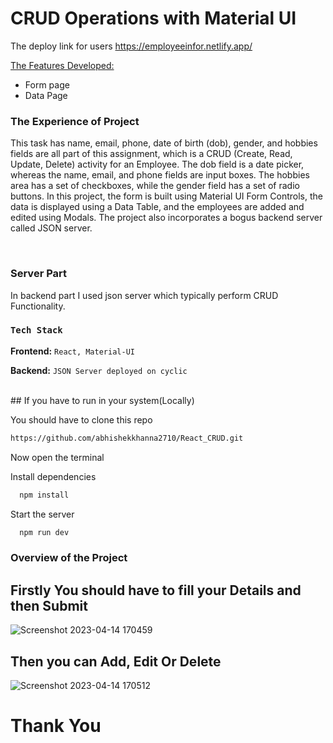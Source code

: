 # CRUD Operations with Material UI

The deploy link for users https://employeeinfor.netlify.app/ 

 <ins>The Features Developed: </ins>

 <ul>
   <li>Form page  </li>
   <li>Data Page</li>
 </ul>

### The Experience of Project

This task has name, email, phone, date of birth (dob), gender, and hobbies fields are all part of this assignment, which is a CRUD (Create, Read, Update, Delete) activity for an Employee. The dob field is a date picker, whereas the name, email, and phone fields are input boxes. The hobbies area has a set of checkboxes, while the gender field has a set of radio buttons.
In this project, the form is built using Material UI Form Controls, the data is displayed using a Data Table, and the employees are added and edited using Modals. The project also incorporates a bogus backend server called JSON server.


<br />

### Server Part 
In backend part I used json server which typically perform CRUD Functionality.
<br />

### `Tech Stack`

**Frontend:** `React, Material-UI` 

**Backend:** `JSON Server deployed on cyclic`

<br />
## If you have to run in your system(Locally)

You should have to clone this repo 

```bash
https://github.com/abhishekkhanna2710/React_CRUD.git
```

Now open the terminal

Install dependencies

```bash
  npm install
```

Start the server

```bash
  npm run dev
```
### Overview of the Project


<h2>Firstly You should have to fill your Details and then Submit</h2>

![Screenshot 2023-04-14 170459](https://user-images.githubusercontent.com/113687128/232033284-4fc97e6e-858c-4904-88fa-ef89082faeab.png)

<h2>Then you can Add, Edit Or Delete</h2>

![Screenshot 2023-04-14 170512](https://user-images.githubusercontent.com/113687128/232033395-3532b059-0687-4449-90a3-8b5c1939a9e2.png)



<h1>Thank You</h1>
